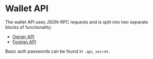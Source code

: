 # Wallet API

The wallet API uses JSON-RPC requests and is split into two separate blocks of functionality:

* [Owner API](https://docs.rs/grin_wallet_api/4.0.0/grin_wallet_api/struct.Owner.html)
* [Foreign API](https://docs.rs/grin_wallet_api/4.0.0/grin_wallet_api/struct.Foreign.html)

Basic auth passwords can be found in `.api_secret`.
